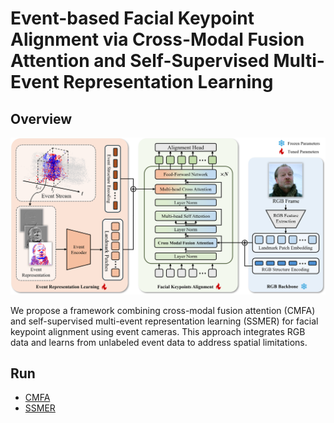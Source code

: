 # Event-based Facial Keypoint Alignment via Cross-Modal Fusion Attention and Self-Supervised Multi-Event Representation Learning

## Overview

![Pipeline](assets/pipeline.png)

We propose a framework combining cross-modal fusion attention (CMFA) and self-supervised multi-event representation learning (SSMER) for facial keypoint alignment using event cameras. This approach integrates RGB data and learns from unlabeled event data to address spatial limitations.

## Run
- [CMFA](CMFA/README.md)
- [SSMER](SSMER/README.md)

